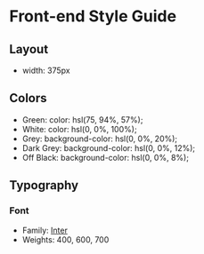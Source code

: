 # Front-end Style Guide

## Layout

- width: 375px

## Colors

- Green:
  color: hsl(75, 94%, 57%);
- White:
  color: hsl(0, 0%, 100%);
- Grey:
  background-color: hsl(0, 0%, 20%);
- Dark Grey:
  background-color: hsl(0, 0%, 12%);
- Off Black:
  background-color: hsl(0, 0%, 8%);

## Typography

### Font

- Family: [Inter](https://fonts.google.com/specimen/Inter)
- Weights: 400, 600, 700
